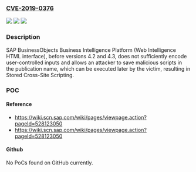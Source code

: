 ### [CVE-2019-0376](https://cve.mitre.org/cgi-bin/cvename.cgi?name=CVE-2019-0376)
![](https://img.shields.io/static/v1?label=Product&message=SAP%20BusinessObjects%20Business%20Intelligence%20Platform%20(Web%20Intelligence%20HTML%20interface)&color=blue)
![](https://img.shields.io/static/v1?label=Version&message=%3C4.2%20&color=brighgreen)
![](https://img.shields.io/static/v1?label=Vulnerability&message=Cross-Site%20Scripting&color=brighgreen)

### Description

SAP BusinessObjects Business Intelligence Platform (Web Intelligence HTML interface), before versions 4.2 and 4.3, does not sufficiently encode user-controlled inputs and allows an attacker to save malicious scripts in the publication name, which can be executed later by the victim, resulting in Stored Cross-Site Scripting.

### POC

#### Reference
- https://wiki.scn.sap.com/wiki/pages/viewpage.action?pageId=528123050
- https://wiki.scn.sap.com/wiki/pages/viewpage.action?pageId=528123050

#### Github
No PoCs found on GitHub currently.

